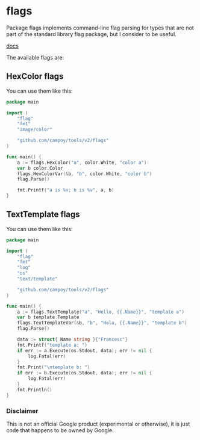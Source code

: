 flags
=====

Package flags implements command-line flag parsing for types
that are not part of the standard library flag package, but I
consider to be useful.

[docs](http://godoc.org/github.com/campoy/tools/flags)

The available flags are:

## HexColor flags

You can use them like this:

[embedmd]:# (samples/color/main.go /package main/ $)
```go
package main

import (
	"flag"
	"fmt"
	"image/color"

	"github.com/campoy/tools/v2/flags"
)

func main() {
	a := flags.HexColor("a", color.White, "color a")
	var b color.Color
	flags.HexColorVar(&b, "b", color.White, "color b")
	flag.Parse()

	fmt.Printf("a is %v; b is %v", a, b)
}
```

## TextTemplate flags

You can use them like this:

[embedmd]:# (samples/texttemplate/main.go /package main/ $)
```go
package main

import (
	"flag"
	"fmt"
	"log"
	"os"
	"text/template"

	"github.com/campoy/tools/v2/flags"
)

func main() {
	a := flags.TextTemplate("a", "Hello, {{.Name}}", "template a")
	var b template.Template
	flags.TextTemplateVar(&b, "b", "Hola, {{.Name}}", "template b")
	flag.Parse()

	data := struct{ Name string }{"Francesc"}
	fmt.Printf("template a: ")
	if err := a.Execute(os.Stdout, data); err != nil {
		log.Fatal(err)
	}
	fmt.Print("\ntemplate b: ")
	if err := b.Execute(os.Stdout, data); err != nil {
		log.Fatal(err)
	}
	fmt.Println()
}
```

### Disclaimer

This is not an official Google product (experimental or otherwise), it is just code that happens to be owned by Google.
